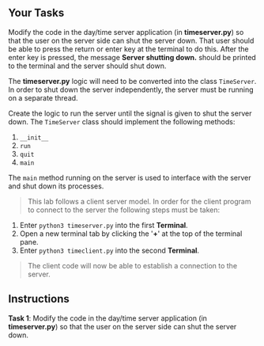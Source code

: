 <!-- manual -->

## Your Tasks

Modify the code in the day/time server application (in **timeserver.py**) so that the user on the server side can shut the server down. That user should be able to press the return or enter key at the terminal to do this. After the enter key is pressed, the message **Server shutting down.** should be printed to the terminal and the server should shut down.

The **timeserver.py** logic will need to be converted into the class `TimeServer`. In order to shut down the server independently, the server must be running on a separate thread.

Create the logic to run the server until the signal is given to shut the server down. The `TimeServer` class should implement the following methods:

1. `__init__`
2. `run`
3. `quit`
4. `main`

The `main` method running on the server is used to interface with the server and shut down its processes.

> This lab follows a client server model. In order for the client program to connect to the server the following steps must be taken:

1. Enter `python3 timeserver.py` into the first **Terminal**.
2. Open a new terminal tab by clicking the '**+**' at the top of the terminal pane.
3. Enter `python3 timeclient.py` into the second **Terminal**.

> The client code will now be able to establish a connection to the server.

<!--
{
    "CopyExercise": {
        "name": "timeserver.py",
        "copyTarget": "/chapter12/ex02/student/*",
        "pasteTarget": "/*"
    }
}
-->

## Instructions

**Task 1**: Modify the code in the day/time server application (in **timeserver.py**) so that the user on the server side can shut the server down.